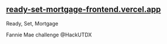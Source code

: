 ## [ready-set-mortgage-frontend.vercel.app](https://ready-set-mortgage-frontend.vercel.app/)

Ready, Set, Mortgage

Fannie Mae challenge @HackUTDX
